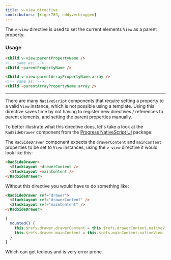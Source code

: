 ```yaml
---
title: v-view directive
contributors: [rigor789, eddyverbruggen]
---
```


The `v-view` directive is used to set the current elements `View` as a parent property.

### Usage

```html
<Child v-view:parentPropertyName />
<!-- same as: -->
<Child ~parentPropertyName />
```

```html
<Child v-view:parentArrayPropertyName.array />
<!-- same as: -->
<Child ~parentArrayPropertyName.array />
```

---

There are many `NativeScript` components that require setting a property to a valid `View` instance, which is not possible using a template. Using this directive saves time by not having to register new directives / references to parent elements, and setting the parent properties manually.

To better illustrate what this directive does, let's take a look at the `RadSideDrawer` component from the [Progress NativeScript UI](http://docs.telerik.com/devtools/nativescript-ui/Controls/Angular/SideDrawer/getting-started) package:

The `RadSideDrawer` component expects the `drawerContent` and `mainContent` properties to be set to `View` instances,
using the `v-view` directive it would look like this:

```html
<RadSideDrawer>
  <StackLayout ~drawerContent />
  <StackLayout ~mainContent />
</RadSideDrawer>
```

Without this directive you would have to do something like:

```html
<RadSideDrawer ref="drawer">
  <StackLayout ref="drawerContent" />
  <StackLayout ref="mainContent" />
</RadSideDrawer>
```

```javascript
{
  mounted() {
    this.$refs.drawer.drawerContent = this.$refs.drawerContent.nativeView
    this.$refs.drawer.mainContent = this.$refs.mainContent.nativeView
  }
}
```

Which can get tedious and is very error prone.
